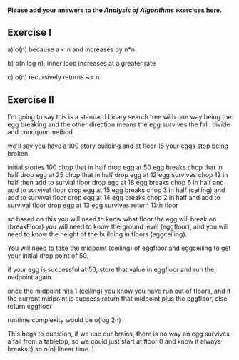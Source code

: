 #### Please add your answers to the ***Analysis of  Algorithms*** exercises here.

## Exercise I

a) o(n) because a < n  and increases by n*n


b) o(n log n), inner loop increases at a greater rate


c) o(n) recursively returns ~= n

## Exercise II

I'm going to say this is a standard binary search tree with one way being the egg breaking and the other direction means the egg survives the fall. divide and concquor method

we'll say you have a 100 story building and at floor 15 your eggs stop being broken

initial stories 100
chop that in half
drop egg at 50
egg breaks
chop that in half
drop egg at 25
chop that in half
drop egg at 12
egg survives
chop 12 in half then add to survial floor
drop egg at 18
egg breaks
chop 6 in half and add to survival floor
drop egg at 15
egg breaks
chop 3 in half (ceiling) and add to survival floor
drop egg at 14
egg breaks
chop 2 in half and add to survival floor
drop egg at 13
egg survives
return 13th floor

so based on this you will need to know what floor the egg will break on (breakFloor) you will need to know the ground level (eggfloor), and you will need to know the height of the building in floors (eggceiling). 

You will need to take the midpoint (ceiling) of eggfloor and eggceiling to get your initial drop point of 50. 

if your egg is successful at 50, store that value in eggfloor and run the midpoint again. 

once the midpoint hits 1 (ceiling) you know you have run out of floors, and if the current midpoint is success return that midpoint plus the eggfloor, else return eggfloor

runtime complexity would be o(log 2n)

This begs to question, if we use our brains, there is no way an egg survives a fall from a tabletop, so we could just start at floor 0 and know it always breaks :) 
so o(n) linear time :) 